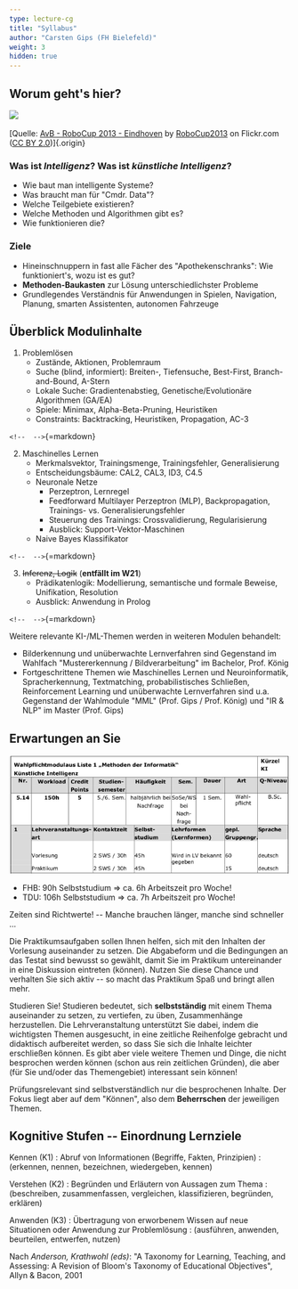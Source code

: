 ```yaml
---
type: lecture-cg
title: "Syllabus"
author: "Carsten Gips (FH Bielefeld)"
weight: 3
hidden: true
---
```



## Worum geht's hier?

![](https://live.staticflickr.com/2889/10151827605_911e35be10_c_d.jpg)

[Quelle: [AvB - RoboCup 2013 - Eindhoven](https://www.flickr.com/photos/80267257@N05/10151827605) by [RoboCup2013](https://www.flickr.com/photos/80267257@N05) on Flickr.com ([CC BY 2.0](https://creativecommons.org/licenses/by/2.0/?ref=ccsearch&atype=rich))]{.origin}

### Was ist *Intelligenz*? Was ist *künstliche Intelligenz*?

*   Wie baut man intelligente Systeme?
*   Was braucht man für "Cmdr. Data"?
*   Welche Teilgebiete existieren?
*   Welche Methoden und Algorithmen gibt es?
*   Wie funktionieren die?

### Ziele

*   Hineinschnuppern in fast alle Fächer des "Apothekenschranks":
    Wie funktioniert's, wozu ist es gut?
*   **Methoden-Baukasten** zur Lösung unterschiedlichster Probleme
*   Grundlegendes Verständnis für Anwendungen in Spielen, Navigation, Planung,
    smarten Assistenten, autonomen Fahrzeuge


## Überblick Modulinhalte

1)  Problemlösen
    *   Zustände, Aktionen, Problemraum
    *   Suche (blind, informiert): Breiten-, Tiefensuche, Best-First,
        Branch-and-Bound, A-Stern
    *   Lokale Suche: Gradientenabstieg, Genetische/Evolutionäre Algorithmen (GA/EA)
    *   Spiele: Minimax, Alpha-Beta-Pruning, Heuristiken
    *   Constraints: Backtracking, Heuristiken, Propagation, AC-3

`<!--  -->`{=markdown}

2)  Maschinelles Lernen
    *   Merkmalsvektor, Trainingsmenge, Trainingsfehler, Generalisierung
    *   Entscheidungsbäume: CAL2, CAL3, ID3, C4.5
    *   Neuronale Netze
        -   Perzeptron, Lernregel
        -   Feedforward Multilayer Perzeptron (MLP), Backpropagation,
            Trainings- vs. Generalisierungsfehler
        -   Steuerung des Trainings: Crossvalidierung, Regularisierung
        -   Ausblick: Support-Vektor-Maschinen
    *   Naive Bayes Klassifikator

`<!--  -->`{=markdown}

3)  ~~Inferenz, Logik~~ (**entfällt im W21**)
    *   Prädikatenlogik: Modellierung, semantische und formale Beweise,
        Unifikation, Resolution
    *   Ausblick: Anwendung in Prolog

`<!--  -->`{=markdown}

Weitere relevante KI-/ML-Themen werden in weiteren Modulen behandelt:

*   Bilderkennung und unüberwachte Lernverfahren sind Gegenstand im Wahlfach
    "Mustererkennung / Bildverarbeitung" im Bachelor, Prof. König
*   Fortgeschrittene Themen wie Maschinelles Lernen und Neuroinformatik,
    Spracherkennung, Textmatching, probabilistisches Schließen, Reinforcement
    Learning und unüberwachte Lernverfahren sind u.a. Gegenstand der
    Wahlmodule "MML" (Prof. Gips / Prof. König) und "IR & NLP" im Master (Prof. Gips)


## Erwartungen an Sie

![](images/modulbeschreibung.png)

*   FHB: 90h Selbststudium => ca. 6h Arbeitszeit pro Woche!
*   TDU: 106h Selbststudium => ca. 7h Arbeitszeit pro Woche!

Zeiten sind Richtwerte! -- Manche brauchen länger, manche sind schneller ...

Die Praktikumsaufgaben sollen Ihnen helfen, sich mit den Inhalten der
Vorlesung auseinander zu setzen. Die Abgabeform und die Bedingungen an das
Testat sind bewusst so gewählt, damit Sie im Praktikum untereinander in eine
Diskussion eintreten (können). Nutzen Sie diese Chance und verhalten Sie sich
aktiv -- so macht das Praktikum Spaß und bringt allen mehr.

Studieren Sie! Studieren bedeutet, sich **selbstständig** mit einem Thema
auseinander zu setzen, zu vertiefen, zu üben, Zusammenhänge herzustellen.
Die Lehrveranstaltung unterstützt Sie dabei, indem die wichtigsten Themen
ausgesucht, in eine zeitliche Reihenfolge gebracht und didaktisch aufbereitet
werden, so dass Sie sich die Inhalte leichter erschließen können. Es gibt
aber viele weitere Themen und Dinge, die nicht besprochen werden können (schon
aus rein zeitlichen Gründen), die aber (für Sie und/oder das Themengebiet)
interessant sein können!

Prüfungsrelevant sind selbstverständlich nur die besprochenen Inhalte. Der
Fokus liegt aber auf dem "Können", also dem **Beherrschen** der jeweiligen
Themen.


## Kognitive Stufen -- Einordnung Lernziele

Kennen (K1)
:   Abruf von Informationen (Begriffe, Fakten, Prinzipien)
:   (erkennen, nennen, bezeichnen, wiedergeben, kennen)

Verstehen (K2)
:   Begründen und Erläutern von Aussagen zum Thema
:   (beschreiben, zusammenfassen, vergleichen, klassifizieren, begründen, erklären)

Anwenden (K3)
:   Übertragung von erworbenem Wissen auf neue Situationen oder Anwendung zur Problemlösung
:   (ausführen, anwenden, beurteilen, entwerfen, nutzen)

Nach *Anderson, Krathwohl (eds)*: "A Taxonomy for Learning, Teaching, and
Assessing: A Revision of Bloom's Taxonomy of Educational Objectives",
Allyn & Bacon, 2001
